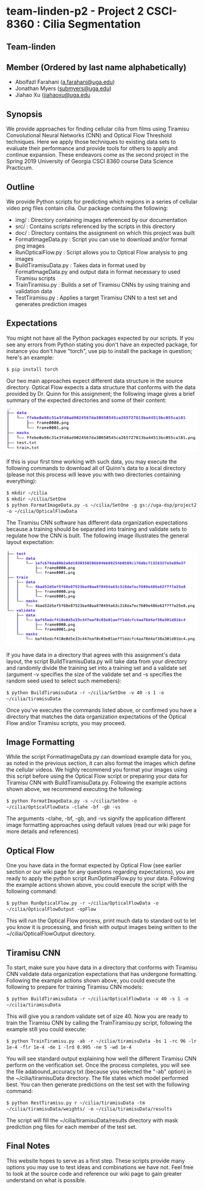 # team-linden-p2 - Project 2 CSCI-8360 : Cilia Segmentation
## Team-linden

## Member (Ordered by last name alphabetically)
* Abolfazl Farahani (a.farahani@uga.edu)
* Jonathan Myers (submyers@uga.edu)
* Jiahao Xu (jiahaoxu@uga.edu

## Synopsis

We provide approaches for finding cellular cilia from films using Tiramisu Convolutional Neural Networks (CNN) and Optical Flow Threshold techniques. Here we apply those techniques to existing data sets to evaluate their performance and provide tools for others to apply and continue expansion. These endeavors come as the second project in the Spring 2019 University of Georgia CSCI 8360 course Data Science Practicum. 

## Outline

We provide Python scripts for predicting which regions in a series of cellular video png files contain cilia. Our package contains the following:

* img/ : Directory containing images referenced by our documentation
* src/ : Contains scripts referenced by the scripts in this directory
* doc/ : Directory contains the assignment on which this project was built
* FormatImageData.py : Script you can use to download and/or format png images
* RunOpticalFlow.py : Script allows you to Optical Flow analysis to png images
* BuildTiramisuData.py : Takes data in format used by FormatImageData.py and output data in format necessary to used Tiramisu scripts
* TrainTiramisu.py : Builds a set of Tiramisu CNNs by using training and validation data
* TestTiramisu.py : Applies a target Tiramisu CNN to  a test set and generates prediction images

## Expectations

You might not have all the Python packages expected by our scripts. If you see any errors from Python stating you don't have an expected package, for instance you don't have "torch", use pip to install the package in question; here's an example:

```
$ pip install torch
```

Our two main approaches expect different data structure in the source directory. Optical Flow expects a data structure that conforms with the data provided by Dr. Quinn for this assignment; the following image gives a brief summary of the expected directories and some of their content:

<p align="center">
<img src="img/quinnDataOrg.png">
</p>

If this is your first time working with such data, you may execute the following commands to download all of Quinn's data to a local directory (please not this process will leave you with two directories containing everything):

```
$ mkdir ~/cilia
$ mkdir ~/cilia/SetOne
$ python FormatImageData.py -s ~/cilia/SetOne -g gs://uga-dsp/project2 -o ~/cilia/OpticalFlowData
```

The Tiramisu CNN software has different data organization expectations because a training should be separated into training and validate sets to regulate how the CNN is built. The following image illustrates the general layout expectation:

<p align="center">
    <img src="img/tiramisuDataOrg.png">
</p>

If you have data in a directory that agrees with this assignment's data layout, the script BuildTiramisuData.py will take data from your directory and randomly divide the training set into a training set and a validate set (argument -v specifies the size of the validate set and -s specifies the random seed used to select such memebers):

```
$ python BuildTiramisuData -r ~/cilia/SetOne -v 40 -s 1 -o ~/cilia/tiramisuData
```

Once you've executes the commands listed above, or confirmed you have a directory that matches the data organization expectations of the Optical Flow and/or Tiramisu scripts, you may proceed.

## Image Formatting

While the script FormatImageData.py can download example data for you, as noted in the previous section, it can also format the images which define the cellular videos. We highly recommend you format your images using this script before using the Optical Flow script or preparing your data for Tiramisu CNN with BuildTiramisuData.py. Following the example actions shown above, we recommend executing the following:

```
$ python FormatImageData.py -s ~/cilia/SetOne -o ~/cilia/OpticalFlowData -clahe -bf -gb -vs
```

The arguments -clahe, -bf, -gb, and -vs signify the application different image formatting approaches using default values (read our wiki page for more details and references)

## Optical Flow

One you have data in the format expected by Optical Flow (see earlier section or our wiki page for any questions regarding expectations), you are ready to apply the python script RunOptimalFlow.py to your data. Following the example actions shown above, you could execute the script with the following command:

```
$ python RunOpticalFlow.py -r ~/cilia/OpticalFlowData -o ~/cilia/OpticalFlowOutput -opFlow
```

This will run the Optical Flow process, print much data to standard out to let you know it is processing, and finish with output images being written to the ~/cilia/OpticalFlowOutput directory.

## Tiramisu CNN

To start, make sure you have data in a directory that conforms with Tiramisu CNN validate data organization expectations that has undergone formatting. Following the example actions shown above, you could execute the following to prepare for training Tiramisu CNN models:

```
$ python BuildTiramisuData -r ~/cilia/OpticalFlowData -v 40 -s 1 -o ~/cilia/tiramisuData
```

This will give you a random validate set of size 40. Now you are ready to train the Tiramisu CNN by calling the TrainTiramisu.py script, following the example still you could execute:

```
$ python TrainTiramisu.py -ab -r ~/cilia/tiramisuData -bs 1 -rc 96 -lr 1e-4 -flr 1e-4 -de 1 -lrd 0.995 -ne 5 -wd 1e-4
```

You will see standard output explaining how well the different Tiramisu CNN perform on the verification set. Once the process completes, you will see the file adabound_accuracy.txt (because you selected the "-ab" option) in the ~/cilia/tiramisuData directory. The file states which model performed best. You can then generate predictions on the test set with the following command:

```
$ python RestTiramisu.py r ~/cilia/tiramisuData -tm ~/cilia/tiramisuData/weights/ -o ~/cilia/tiramisuData/results
```

The script will fill the ~/cilia/tiramisuData/results directory with mask prediction png files for each member of the test set.

## Final Notes

This website hopes to serve as a first step. These scripts provide many options you may use to test ideas and combinations we have not. Feel free to look at the source code and reference our wiki page to gain greater understand on what is possible.



